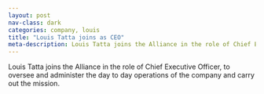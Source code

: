 ```yaml
---
layout: post
nav-class: dark
categories: company, louis
title: "Louis Tatta joins as CEO"
meta-description: Louis Tatta joins the Alliance in the role of Chief Executive Officer, to oversee and administer the day to day operations of the company and carry out the mission.
---
```

Louis Tatta joins the Alliance in the role of Chief Executive Officer,
to oversee and administer the day to day operations of the company and
carry out the mission.
